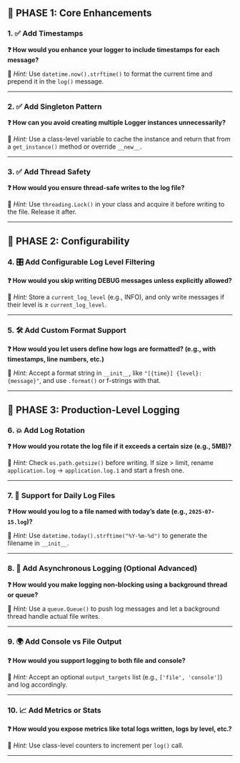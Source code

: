 ## 🔁 PHASE 1: Core Enhancements

### 1. ✅ Add Timestamps

**❓ How would you enhance your logger to include timestamps for each message?**

🔹 *Hint:* Use `datetime.now().strftime()` to format the current time and prepend it in the `log()` message.

---

### 2. ✅ Add Singleton Pattern

**❓ How can you avoid creating multiple Logger instances unnecessarily?**

🔹 *Hint:* Use a class-level variable to cache the instance and return that from a `get_instance()` method or override `__new__`.

---

### 3. ✅ Add Thread Safety

**❓ How would you ensure thread-safe writes to the log file?**

🔹 *Hint:* Use `threading.Lock()` in your class and acquire it before writing to the file. Release it after.

---

## 🔁 PHASE 2: Configurability

### 4. 🎛 Add Configurable Log Level Filtering

**❓ How would you skip writing DEBUG messages unless explicitly allowed?**

🔹 *Hint:* Store a `current_log_level` (e.g., INFO), and only write messages if their level is ≥ `current_log_level`.

---

### 5. 🛠 Add Custom Format Support

**❓ How would you let users define how logs are formatted? (e.g., with timestamps, line numbers, etc.)**

🔹 *Hint:* Accept a format string in `__init__`, like `"[{time}] {level}: {message}"`, and use `.format()` or f-strings with that.

---

## 🔁 PHASE 3: Production-Level Logging

### 6. 💥 Add Log Rotation

**❓ How would you rotate the log file if it exceeds a certain size (e.g., 5MB)?**

🔹 *Hint:* Check `os.path.getsize()` before writing. If size > limit, rename `application.log` → `application.log.1` and start a fresh one.

---

### 7. 📂 Support for Daily Log Files

**❓ How would you log to a file named with today’s date (e.g., `2025-07-15.log`)?**

🔹 *Hint:* Use `datetime.today().strftime("%Y-%m-%d")` to generate the filename in `__init__`.

---

### 8. 🧵 Add Asynchronous Logging (Optional Advanced)

**❓ How would you make logging non-blocking using a background thread or queue?**

🔹 *Hint:* Use a `queue.Queue()` to push log messages and let a background thread handle actual file writes.

---

### 9. 🌍 Add Console vs File Output

**❓ How would you support logging to both file and console?**

🔹 *Hint:* Accept an optional `output_targets` list (e.g., `['file', 'console']`) and log accordingly.

---

### 10. 📈 Add Metrics or Stats

**❓ How would you expose metrics like total logs written, logs by level, etc.?**

🔹 *Hint:* Use class-level counters to increment per `log()` call.

---